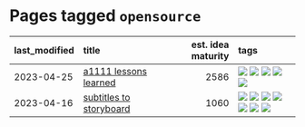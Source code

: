 # Pages tagged `opensource`

|last_modified|title|est. idea maturity|tags
|:---|:---|---:|:---|
|2023-04-25|[a1111 lessons learned](../a1111_lessons_learned.md)|2586|[![](https://img.shields.io/badge/tag-experimental-2b1421)](../tags/experimental.md) [![](https://img.shields.io/badge/tag-opensource-e9b626)](../tags/opensource.md) [![](https://img.shields.io/badge/tag-stability-f14da)](../tags/stability.md) [![](https://img.shields.io/badge/tag-tooling-869bd0)](../tags/tooling.md) [![](https://img.shields.io/badge/tag-ux-3a9a4f)](../tags/ux.md)|
|2023-04-16|[subtitles to storyboard](../subtitles-to-storyboard.md)|1060|[![](https://img.shields.io/badge/tag-accessibility-e3be61)](../tags/accessibility.md) [![](https://img.shields.io/badge/tag-animation-35b163)](../tags/animation.md) [![](https://img.shields.io/badge/tag-completed-112e27)](../tags/completed.md) [![](https://img.shields.io/badge/tag-opensource-e9b626)](../tags/opensource.md) [![](https://img.shields.io/badge/tag-prompting-aa21fc)](../tags/prompting.md) [![](https://img.shields.io/badge/tag-tooling-869bd0)](../tags/tooling.md) [![](https://img.shields.io/badge/tag-wip-997e5)](../tags/wip.md)|